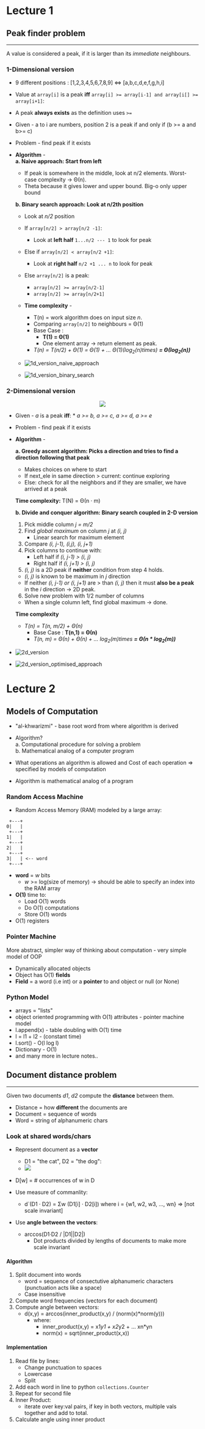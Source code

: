 # Lecture 1

## Peak finder problem
-----

A value is considered a peak, if it is larger than its *immediate* neighbours.

### 1-Dimensional version  

* 9 different positions : [1,2,3,4,5,6,7,8,9] <=> [a,b,c,d,e,f,g,h,i]
* Value at `array[i]` is a peak **iff** `array[i] >= array[i-1] and array[i[] >= array[i+1]`:
* A peak **always exists** as the definition uses *`>=`*
* Given - a to i are numbers, position 2 is a peak if and only if (b >= a and b>= c)  
* Problem - find peak if it exists  

* **Algorithm** -  
    <strong/>a. Naive approach: Start from left</strong>
    * If peak is somewhere in the middle, look at n/2 elements. Worst-case complexity -> Θ(n). 
    * Theta because it gives lower and upper bound. Big-o only upper bound  

    <strong>b. Binary search approach: Look at n/2th position</strong>
    * Look at *n/2* position
    * If `array[n/2] > array[n/2 -1]`:
        * Look at **left half** `1...n/2 --- 1` to look for peak
    * Else if `array[n/2] < array[n/2 +1]`:
        * Look at **right half** `n/2 +1 ... n` to look for peak
    * Else `array[n/2]` is a peak:
        * `array[n/2] >= array[n/2-1]`
        * `array[n/2] >= array[n/2+1]`

    * **Time complexity** -
        * T(n) = work algorithm does on input size *n*.
        * Comparing `array[n/2]` to neighbours = &Theta;(1)
        * Base Case :
            * **T(1) = &Theta;(1)**
            * One element array -> return element as peak.  
        * *T(n) = T(n/2) + &Theta;(1)* *= &Theta;(1) + ... &Theta;(1)(log<sub>2</sub>(n)times)* ***= &Theta;(log<sub>2</sub>(n))***

    * ![1d_version_naive_approach](./data/snapshots/1d_version_naive_approach.png)  

    * ![1d_version_binary_search](./data/snapshots/1d_version_binary_search.png)  

### 2-Dimensional version

<p align = "center"><img src = "./data/snapshots/2d-version-initial.png"> </p>

* Given - *a* is a peak **iff**: * *a >= b, a >= c, a >= d, a >= e*
* Problem - find peak if it exists  
* **Algorithm** -

    <strong>a. Greedy ascent algorithm: Picks a direction and tries to find a direction following that peak</strong>
    * Makes choices on where to start
    * If next_ele in same direction > current: continue exploring
    * Else: check for all the neighbors and if they are smaller, we have arrived at a peak

    **Time complexity:** T(N) = Θ(n &middot; m)

    <strong>b. Divide and conquer algorithm: Binary search coupled in 2-D version</strong>

    1. Pick middle column *j = m/2*
    2. Find *global maximum* on column *j* at *(i, j)*
        * Linear search for maximum element
    3. Compare *(i, j-1), (i,j), (i, j+1)*
    4. Pick columns to continue with:
        * Left half if *(i, j-1) > (i, j)*
        * Right half if *(i, j+1) > (i, j)*
    5. *(i, j)* is a 2D peak if **neither** condition from step 4 holds.
    * *(i, j)* is known to be maximum in *j* direction
    * If neither *(i, j-1) or (i, j+1)* are > than *(i, j)* then it must **also be a peak** in the *i* direction -> 2D peak.
    6. Solve new problem with 1/2 number of columns
    * When a single column left, find global maximum -> done.

    **Time complexity**  
    *  *T(n) = T(n, m/2) + &Theta;(n)*
        * Base Case : **T(n,1) = &Theta;(n)**
        * *T(n, m) = &Theta;(n) + &Theta;(n) + ... log<sub>2</sub>(m)times* ***= &Theta;(n * log<sub>2</sub>(m))***

* ![2d_version](./data/snapshots/2d_version.png)

* ![2d_version_optimised_approach](./data/snapshots/2d_version_optimised_approach.png)  

# Lecture 2

## Models of Computation

* "al-khwarizmi" - base root word from where algorithm is derived
* Algorithm?  
    a. Computational procedure for solving a problem  
    b. Mathematical analog of a computer program 
* What operations an algorithm is allowed and Cost of each operation => specified by models of computation

* Algorithm is mathematical analog of a program

### Random Access Machine
* Random Access Memory (RAM) modeled by a large array:

```
 +---+
0|   |
 +---+
1|   |
 +---+
2|   |
 +---+
3|   | <-- word
 +---+
```

* **word** = *w* bits
    * *w* >= log(size of memory) -> should be able to specify an index into the RAM array
* **O(1)** time to: 
    * Load O(1) words
    * Do O(1) computations
    * Store O(1) words
* O(1) registers

### Pointer Machine
More abstract, simpler way of thinking about computation - very simple model of OOP
* Dynamically allocated objects
* Object has O(1) **fields**
* **Field** = a word (i.e int) or a **pointer** to and object or null (or None)

### Python Model
* arrays = "lists"
* object oriented programming with O(1) attributes - pointer machine model
* l.append(x) - table doubling with O(1) time
* l = l1 + l2 - (constant time)
* l.sort() - O(l log l)
* Dictionary - O(1)
* and many more in lecture notes..

## Document distance problem 
------

Given two documents *d1*, *d2* compute the **distance** between them.
* Distance = how **different** the documents are
* Document = sequence of words
* Word = string of alphanumeric chars

### Look at shared words/chars
* Represent document as a **vector**
    * D1 = "the cat", D2 = "the dog":
    * ![](./data/snapshots/document_distance.png)

* D[w] = # occurrences of w in D
* Use measure of commanlity:
    * d`(D1 &middot; D2) = Σw (D1[i] &middot; D2[i]) where i = {w1, w2, w3, ..., wn} => [not scale invariant]
* Use **angle between the vectors**:
    * arccos(D1&middot;D2 / |D1||D2|)
        * Dot products divided by lengths of documents to make more scale invariant

#### Algorithm
1. Split document into words
    * word = sequence of consectutive alphanumeric characters (punctuation acts
    like a space)
    * Case insensitive
2. Compute word frequencies (vectors for each document)
3. Compute angle between vectors:
    * d(x,y) = arccos(inner_product(x,y) / (norm(x)*norm(y)))
        * where:
            * inner_product(x,y) = x1*y1 + x2*y2 + ... xn*yn
            * norm(x) = sqrt(inner_product(x,x))

#### Implementation

1. Read file by lines:
    * Change punctuation to spaces
    * Lowercase
    * Split
2. Add each word in line to python `collections.Counter`
3. Repeat for second file
4. Inner Product:
    * iterate over key:val pairs, if key in both vectors, multiple vals together and add to total.
5. Calculate angle using inner product
